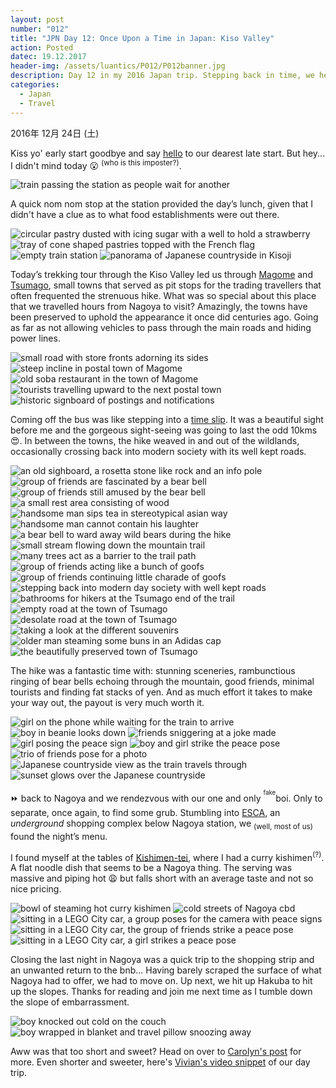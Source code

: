 ```yaml
---
layout: post
number: "012"
title: "JPN Day 12: Once Upon a Time in Japan: Kiso Valley"
action: Posted
datec: 19.12.2017
header-img: /assets/luantics/P012/P012banner.jpg
description: Day 12 in my 2016 Japan trip. Stepping back in time, we head to Kisoji where we take a long hike through the small towns of Magome and Tsumago.
categories:
  - Japan
  - Travel
---
```


2016年 12月 24日 (土)

Kiss yo' early start goodbye and say <a href="https://youtu.be/VQ03WpqlpCI?t=1m15s">hello</a> to our dearest late start. But hey... I didn't mind today :open_mouth: <sup>(who is this imposter?)</sup>. 

<div class="imageset">
	<img src="{{ baseurl }}/assets/luantics/P012/P012JPND1201.jpg" alt="train passing the station as people wait for another"/>
</div>

A quick nom nom stop at the station provided the day’s lunch, given that I didn't have a clue as to what food establishments were out there.

<div class="imageset">
	<div class="row">
		<img src="{{ baseurl }}/assets/luantics/P012/P012JPND1202A.jpg" alt="circular pastry dusted with icing sugar with a well to hold a strawberry" class="two-thirds"/>
		<img src="{{ baseurl }}/assets/luantics/P012/P012JPND1202B.jpg" alt="tray of cone shaped pastries topped with the French flag" class="one-third"/>
	</div>
	<img src="{{ baseurl }}/assets/luantics/P012/P012JPND1203.jpg" alt="empty train station"/>
	<img src="{{ baseurl }}/assets/luantics/P012/P012JPND1204.jpg" alt="panorama of Japanese countryside in Kisoji"/>
</div>

Today’s trekking tour through the Kiso Valley led us through <a href="https://www.google.com.au/maps/place/Magome,+Nakatsugawa,+Gifu+Prefecture+508-0502,+Japan/@35.5271665,137.5659074,15z/data=!3m1!4b1!4m5!3m4!1s0x601cb71add823007:0x7d766e65361116fa!8m2!3d35.5259642!4d137.5667895?hl=en">Magome</a> and <a href="https://www.google.com.au/maps/place/%E5%A6%BB%E7%B1%A0%E5%AE%BF/@35.5777208,137.5931631,17z/data=!3m1!4b1!4m5!3m4!1s0x601cb7e4a598bb33:0x87bc2c35315036f6!8m2!3d35.5777208!4d137.5953518?hl=en">Tsumago</a>, small towns that served as pit stops for the trading travellers that often frequented the strenuous hike. What was so special about this place that we travelled hours from Nagoya to visit? Amazingly, the towns have been preserved to uphold the appearance it once did centuries ago. Going as far as not allowing vehicles to pass through the main roads and hiding power lines.

<div class="imageset">
	<img src="{{ baseurl }}/assets/luantics/P012/P012JPND1205.jpg" alt="small road with store fronts adorning its sides"/>
	<img src="{{ baseurl }}/assets/luantics/P012/P012JPND1206.jpg" alt="steep incline in postal town of Magome"/>
	<img src="{{ baseurl }}/assets/luantics/P012/P012JPND1207.jpg" alt="old soba restaurant in the town of Magome"/>
	<img src="{{ baseurl }}/assets/luantics/P012/P012JPND1208.jpg" alt="tourists travelling upward to the next postal town"/>
	<img src="{{ baseurl }}/assets/luantics/P012/P012JPND1209.jpg" alt="historic signboard of postings and notifications"/>
</div>

Coming off the bus was like stepping into a <a href="https://youtu.be/J9wqjEBHmMY?t=38s">time slip</a>. It was a beautiful sight before me and the gorgeous sight-seeing was going to last the odd 10kms :heart_eyes:. In between the towns, the hike weaved in and out of the wildlands, occasionally crossing back into modern society with its well kept roads.

<div class="imageset">
	<img src="{{ baseurl }}/assets/luantics/P012/P012JPND1210.jpg" alt="an old sighboard, a rosetta stone like rock and an info pole"/>
	<img src="{{ baseurl }}/assets/luantics/P012/P012JPND1211.jpg" alt="group of friends are fascinated by a bear bell"/>
	<img src="{{ baseurl }}/assets/luantics/P012/P012JPND1212.jpg" alt="group of friends still amused by the bear bell"/>
	<img src="{{ baseurl }}/assets/luantics/P012/P012JPND1213.jpg" alt="a small rest area consisting of wood"/>
	<div class="row">
		<img src="{{ baseurl }}/assets/luantics/P012/P012JPND1214A.jpg" alt="handsome man sips tea in stereotypical asian way" class="half"/>
		<img src="{{ baseurl }}/assets/luantics/P012/P012JPND1214B.jpg" alt="handsome man cannot contain his laughter" class="half"/>
	</div>
	<img src="{{ baseurl }}/assets/luantics/P012/P012JPND1215.jpg" alt="a bear bell to ward away wild bears during the hike"/>
	<img src="{{ baseurl }}/assets/luantics/P012/P012JPND1216.jpg" alt="small stream flowing down the mountain trail"/>
	<img src="{{ baseurl }}/assets/luantics/P012/P012JPND1217.jpg" alt="many trees act as a barrier to the trail path"/>
	<div class="row">
		<img src="{{ baseurl }}/assets/luantics/P012/P012JPND1218A.jpg" alt="group of friends acting like a bunch of goofs" class="half"/>
		<img src="{{ baseurl }}/assets/luantics/P012/P012JPND1218B.jpg" alt="group of friends continuing little charade of goofs" class="half"/>
	</div>
	<img src="{{ baseurl }}/assets/luantics/P012/P012JPND1219.jpg" alt="stepping back into modern day society with well kept roads"/>
	<img src="{{ baseurl }}/assets/luantics/P012/P012JPND1220.jpg" alt="bathrooms for hikers at the Tsumago end of the trail"/>
	<img src="{{ baseurl }}/assets/luantics/P012/P012JPND1221.jpg" alt="empty road at the town of Tsumago"/>
	<img src="{{ baseurl }}/assets/luantics/P012/P012JPND1222.jpg" alt="desolate road at the town of Tsumago"/>
	<img src="{{ baseurl }}/assets/luantics/P012/P012JPND1223.jpg" alt="taking a look at the different souvenirs"/>
	<img src="{{ baseurl }}/assets/luantics/P012/P012JPND1224.jpg" alt="older man steaming some buns in an Adidas cap"/>
	<img src="{{ baseurl }}/assets/luantics/P012/P012JPND1225.jpg" alt="the beautifully preserved town of Tsumago"/>
</div>

The hike was a fantastic time with: stunning sceneries, rambunctious ringing of bear bells echoing through the mountain, good friends, minimal tourists and finding fat stacks of yen. And as much effort it takes to make your way out, the payout is very much worth it.

<div class="imageset">
	<img src="{{ baseurl }}/assets/luantics/P012/P012JPND1226.jpg" alt="girl on the phone while waiting for the train to arrive"/>
	<img src="{{ baseurl }}/assets/luantics/P012/P012JPND1227.jpg" alt="boy in beanie looks down"/>
	<img src="{{ baseurl }}/assets/luantics/P012/P012JPND1228.jpg" alt="friends sniggering at a joke made"/>
	<div class="row">
		<img src="{{ baseurl }}/assets/luantics/P012/P012JPND1229A.jpg" alt="girl posing the peace sign" class="half"/>
		<img src="{{ baseurl }}/assets/luantics/P012/P012JPND1229B.jpg" alt="boy and girl strike the peace pose" class="half"/>
	</div>
	<img src="{{ baseurl }}/assets/luantics/P012/P012JPND1230.jpg" alt="trio of friends pose for a photo"/>
	<img src="{{ baseurl }}/assets/luantics/P012/P012JPND1231.jpg" alt="Japanese countryside view as the train travels through"/>
	<img src="{{ baseurl }}/assets/luantics/P012/P012JPND1232.jpg" alt="sunset glows over the Japanese countryside"/>
</div>

:fast_forward: back to Nagoya and we rendezvous with our one and only <sup><sup>fake</sup></sup>boi. Only to separate, once again, to find some grub. Stumbling into <a href="https://www.google.com.au/maps/place/Esca+underground+shopping+center/@35.1702156,136.8803616,15z/data=!4m5!3m4!1s0x0:0xff8054343d33ab!8m2!3d35.1702156!4d136.8803616">ESCA</a>, an _underground_ shopping complex below Nagoya station, we <sub>(well, most of us)</sub> found the night’s menu. 

I found myself at the tables of <a href="https://www.google.com.au/maps/place/%E3%81%8D%E3%81%97%E3%82%81%E3%82%93%E4%BA%AD/@35.1691906,136.8788018,17z/data=!3m1!5s0x600376e647bffda5:0x881f1844173204eb!4m12!1m6!3m5!1s0x600376e61a49b519:0x88c24b7579dd462c!2z44GN44GX44KB44KT5Lqt!8m2!3d35.1709425!4d136.8801178!3m4!1s0x600376e61a49b519:0x88c24b7579dd462c!8m2!3d35.1709425!4d136.8801178">Kishimen-tei</a>, where I had a curry kishimen<sup>(?)</sup>. A flat noodle dish that seems to be a Nagoya thing. The serving was massive and piping hot :weary: but falls short with an average taste and not so nice pricing. 

<div class="imageset">
	<img src="{{ baseurl }}/assets/luantics/P012/P012JPND1233.jpg" alt="bowl of steaming hot curry kishimen"/>
	<img src="{{ baseurl }}/assets/luantics/P012/P012JPND1234.jpg" alt="cold streets of Nagoya cbd"/>
	<img src="{{ baseurl }}/assets/luantics/P012/P012JPND1235.jpg" alt="sitting in a LEGO City car, a group poses for the camera with peace signs"/>
	<div class="row">
		<img src="{{ baseurl }}/assets/luantics/P012/P012JPND1235A.jpg" alt="sitting in a LEGO City car, the group of friends strike a peace pose" class="half"/>
		<img src="{{ baseurl }}/assets/luantics/P012/P012JPND1235B.jpg" alt="sitting in a LEGO City car, a girl strikes a peace pose" class="half"/>
	</div>
</div>

Closing the last night in Nagoya was a quick trip to the shopping strip and an unwanted return to the bnb... Having barely scraped the surface of what Nagoya had to offer, we had to move on. Up next, we hit up Hakuba to hit up the slopes. Thanks for reading and join me next time as I tumble down the slope of embarrassment. 

<div class="imageset">
	<div class="row">
		<img src="{{ baseurl }}/assets/luantics/P012/P012JPND1236A.jpg" alt="boy knocked out cold on the couch" class="two-thirds"/>
		<img src="{{ baseurl }}/assets/luantics/P012/P012JPND1236B.jpg" alt="boy wrapped in blanket and travel pillow snoozing away" class="one-third"/>
	</div>
</div>

Aww was that too short and sweet? Head on over to <a href="http://www.capturedbycarolyn.com/blog/2017/kiso-valley">Carolyn's post</a> for more. Even shorter and sweeter, here's <a href="https://youtu.be/lnoyTL7olS0?t=1m19s">Vivian's video snippet</a> of our day trip.